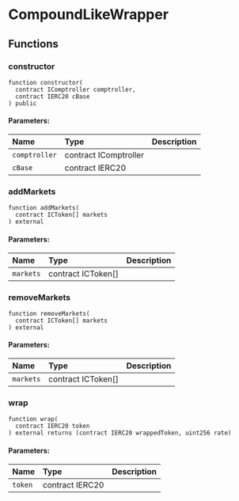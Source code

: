 # CompoundLikeWrapper





## Functions
### constructor
```solidity
function constructor(
  contract IComptroller comptroller,
  contract IERC20 cBase
) public
```


#### Parameters:
| Name | Type | Description                                                          |
| :--- | :--- | :------------------------------------------------------------------- |
|`comptroller` | contract IComptroller | 
|`cBase` | contract IERC20 | 


### addMarkets
```solidity
function addMarkets(
  contract ICToken[] markets
) external
```


#### Parameters:
| Name | Type | Description                                                          |
| :--- | :--- | :------------------------------------------------------------------- |
|`markets` | contract ICToken[] | 


### removeMarkets
```solidity
function removeMarkets(
  contract ICToken[] markets
) external
```


#### Parameters:
| Name | Type | Description                                                          |
| :--- | :--- | :------------------------------------------------------------------- |
|`markets` | contract ICToken[] | 


### wrap
```solidity
function wrap(
  contract IERC20 token
) external returns (contract IERC20 wrappedToken, uint256 rate)
```


#### Parameters:
| Name | Type | Description                                                          |
| :--- | :--- | :------------------------------------------------------------------- |
|`token` | contract IERC20 | 


